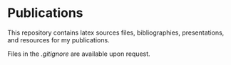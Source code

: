 # Publications

This repository contains latex sources files, bibliographies, presentations, and resources for my publications.

Files in the _.gitignore_ are available upon request.

